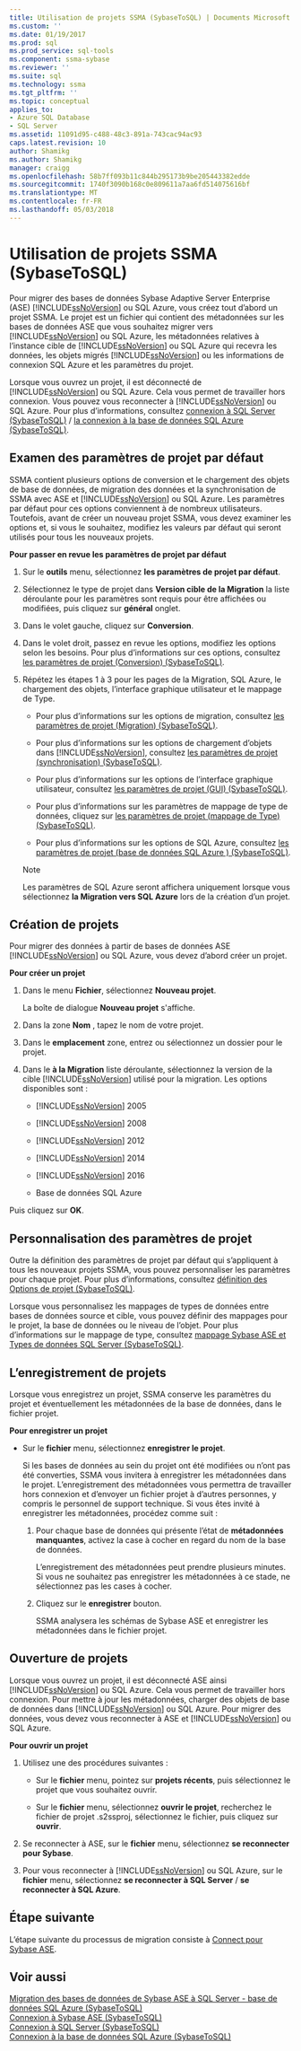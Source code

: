```yaml
---
title: Utilisation de projets SSMA (SybaseToSQL) | Documents Microsoft
ms.custom: ''
ms.date: 01/19/2017
ms.prod: sql
ms.prod_service: sql-tools
ms.component: ssma-sybase
ms.reviewer: ''
ms.suite: sql
ms.technology: ssma
ms.tgt_pltfrm: ''
ms.topic: conceptual
applies_to:
- Azure SQL Database
- SQL Server
ms.assetid: 11091d95-c488-48c3-891a-743cac94ac93
caps.latest.revision: 10
author: Shamikg
ms.author: Shamikg
manager: craigg
ms.openlocfilehash: 58b7ff093b11c844b295173b9be205443382edde
ms.sourcegitcommit: 1740f3090b168c0e809611a7aa6fd514075616bf
ms.translationtype: MT
ms.contentlocale: fr-FR
ms.lasthandoff: 05/03/2018
---
```

# <a name="working-with-ssma-projects-sybasetosql"></a>Utilisation de projets SSMA (SybaseToSQL)
Pour migrer des bases de données Sybase Adaptive Server Enterprise (ASE) [!INCLUDE[ssNoVersion](../../includes/ssnoversion_md.md)] ou SQL Azure, vous créez tout d’abord un projet SSMA. Le projet est un fichier qui contient des métadonnées sur les bases de données ASE que vous souhaitez migrer vers [!INCLUDE[ssNoVersion](../../includes/ssnoversion_md.md)] ou SQL Azure, les métadonnées relatives à l’instance cible de [!INCLUDE[ssNoVersion](../../includes/ssnoversion_md.md)] ou SQL Azure qui recevra les données, les objets migrés [!INCLUDE[ssNoVersion](../../includes/ssnoversion_md.md)] ou les informations de connexion SQL Azure et les paramètres du projet.  
  
Lorsque vous ouvrez un projet, il est déconnecté de [!INCLUDE[ssNoVersion](../../includes/ssnoversion_md.md)] ou SQL Azure. Cela vous permet de travailler hors connexion. Vous pouvez vous reconnecter à [!INCLUDE[ssNoVersion](../../includes/ssnoversion_md.md)] ou SQL Azure. Pour plus d’informations, consultez [connexion à SQL Server &#40;SybaseToSQL&#41;](../../ssma/sybase/connecting-to-sql-server-sybasetosql.md) / [la connexion à la base de données SQL Azure &#40;SybaseToSQL&#41;](../../ssma/sybase/connecting-to-azure-sql-db-sybasetosql.md).  
  
## <a name="reviewing-default-project-settings"></a>Examen des paramètres de projet par défaut  
SSMA contient plusieurs options de conversion et le chargement des objets de base de données, de migration des données et la synchronisation de SSMA avec ASE et [!INCLUDE[ssNoVersion](../../includes/ssnoversion_md.md)] ou SQL Azure. Les paramètres par défaut pour ces options conviennent à de nombreux utilisateurs. Toutefois, avant de créer un nouveau projet SSMA, vous devez examiner les options et, si vous le souhaitez, modifiez les valeurs par défaut qui seront utilisés pour tous les nouveaux projets.  
  
**Pour passer en revue les paramètres de projet par défaut**  
  
1.  Sur le **outils** menu, sélectionnez **les paramètres de projet par défaut**.  
  
2.  Sélectionnez le type de projet dans **Version cible de la Migration** la liste déroulante pour les paramètres sont requis pour être affichées ou modifiées, puis cliquez sur **général** onglet.  
  
3.  Dans le volet gauche, cliquez sur **Conversion**.  
  
4.  Dans le volet droit, passez en revue les options, modifiez les options selon les besoins. Pour plus d’informations sur ces options, consultez [les paramètres de projet &#40;Conversion&#41; &#40;SybaseToSQL&#41;](../../ssma/sybase/project-settings-conversion-sybasetosql.md).  
  
5.  Répétez les étapes 1 à 3 pour les pages de la Migration, SQL Azure, le chargement des objets, l’interface graphique utilisateur et le mappage de Type.  
  
    -   Pour plus d’informations sur les options de migration, consultez [les paramètres de projet &#40;Migration&#41; &#40;SybaseToSQL&#41;](../../ssma/sybase/project-settings-migration-sybasetosql.md).  
  
    -   Pour plus d’informations sur les options de chargement d’objets dans [!INCLUDE[ssNoVersion](../../includes/ssnoversion_md.md)], consultez [les paramètres de projet &#40;synchronisation&#41; &#40;SybaseToSQL&#41;](../../ssma/sybase/project-settings-synchronization-sybasetosql.md).  
  
    -   Pour plus d’informations sur les options de l’interface graphique utilisateur, consultez [les paramètres de projet &#40;GUI&#41; &#40;SybaseToSQL&#41;](../../ssma/sybase/project-settings-gui-sybasetosql.md).  
  
    -   Pour plus d’informations sur les paramètres de mappage de type de données, cliquez sur [les paramètres de projet &#40;mappage de Type&#41; &#40;SybaseToSQL&#41;](../../ssma/sybase/project-settings-type-mapping-sybasetosql.md).  
  
    -   Pour plus d’informations sur les options de SQL Azure, consultez [les paramètres de projet &#40;base de données SQL Azure &#41; &#40;SybaseToSQL&#41;](../../ssma/sybase/project-settings-azure-sql-db-sybasetosql.md).  
  
    > [!NOTE]  
    > Les paramètres de SQL Azure seront affichera uniquement lorsque vous sélectionnez **la Migration vers SQL Azure** lors de la création d’un projet.  
  
## <a name="creating-new-projects"></a>Création de projets  
Pour migrer des données à partir de bases de données ASE [!INCLUDE[ssNoVersion](../../includes/ssnoversion_md.md)] ou SQL Azure, vous devez d’abord créer un projet.  
  
**Pour créer un projet**  
  
1.  Dans le menu **Fichier**, sélectionnez **Nouveau projet**.  
  
    La boîte de dialogue **Nouveau projet** s'affiche.  
  
2.  Dans la zone **Nom** , tapez le nom de votre projet.  
  
3.  Dans le **emplacement** zone, entrez ou sélectionnez un dossier pour le projet.  
  
4.  Dans le **à la Migration** liste déroulante, sélectionnez la version de la cible [!INCLUDE[ssNoVersion](../../includes/ssnoversion_md.md)] utilisé pour la migration. Les options disponibles sont :  
  
    -   [!INCLUDE[ssNoVersion](../../includes/ssnoversion_md.md)] 2005  
  
    -   [!INCLUDE[ssNoVersion](../../includes/ssnoversion_md.md)] 2008  
  
    -   [!INCLUDE[ssNoVersion](../../includes/ssnoversion_md.md)] 2012  
  
    -   [!INCLUDE[ssNoVersion](../../includes/ssnoversion_md.md)] 2014  
  
    -   [!INCLUDE[ssNoVersion](../../includes/ssnoversion_md.md)] 2016  
  
    -   Base de données SQL Azure  
  
Puis cliquez sur **OK**.  
  
## <a name="customizing-project-settings"></a>Personnalisation des paramètres de projet  
Outre la définition des paramètres de projet par défaut qui s’appliquent à tous les nouveaux projets SSMA, vous pouvez personnaliser les paramètres pour chaque projet. Pour plus d’informations, consultez [définition des Options de projet &#40;SybaseToSQL&#41;](../../ssma/sybase/setting-project-options-sybasetosql.md).  
  
Lorsque vous personnalisez les mappages de types de données entre bases de données source et cible, vous pouvez définir des mappages pour le projet, la base de données ou le niveau de l’objet. Pour plus d’informations sur le mappage de type, consultez [mappage Sybase ASE et Types de données SQL Server &#40;SybaseToSQL&#41;](../../ssma/sybase/mapping-sybase-ase-and-sql-server-data-types-sybasetosql.md).  
  
## <a name="saving-projects"></a>L’enregistrement de projets  
Lorsque vous enregistrez un projet, SSMA conserve les paramètres du projet et éventuellement les métadonnées de la base de données, dans le fichier projet.  
  
**Pour enregistrer un projet**  
  
-   Sur le **fichier** menu, sélectionnez **enregistrer le projet**.  
  
    Si les bases de données au sein du projet ont été modifiées ou n’ont pas été converties, SSMA vous invitera à enregistrer les métadonnées dans le projet. L’enregistrement des métadonnées vous permettra de travailler hors connexion et d’envoyer un fichier projet à d’autres personnes, y compris le personnel de support technique. Si vous êtes invité à enregistrer les métadonnées, procédez comme suit :  
  
    1.  Pour chaque base de données qui présente l’état de **métadonnées manquantes**, activez la case à cocher en regard du nom de la base de données.  
  
        L’enregistrement des métadonnées peut prendre plusieurs minutes. Si vous ne souhaitez pas enregistrer les métadonnées à ce stade, ne sélectionnez pas les cases à cocher.  
  
    2.  Cliquez sur le **enregistrer** bouton.  
  
        SSMA analysera les schémas de Sybase ASE et enregistrer les métadonnées dans le fichier projet.  
  
## <a name="opening-projects"></a>Ouverture de projets  
Lorsque vous ouvrez un projet, il est déconnecté ASE ainsi [!INCLUDE[ssNoVersion](../../includes/ssnoversion_md.md)] ou SQL Azure. Cela vous permet de travailler hors connexion. Pour mettre à jour les métadonnées, charger des objets de base de données dans [!INCLUDE[ssNoVersion](../../includes/ssnoversion_md.md)] ou SQL Azure. Pour migrer des données, vous devez vous reconnecter à ASE et [!INCLUDE[ssNoVersion](../../includes/ssnoversion_md.md)] ou SQL Azure.  
  
**Pour ouvrir un projet**  
  
1.  Utilisez une des procédures suivantes :  
  
    -   Sur le **fichier** menu, pointez sur **projets récents**, puis sélectionnez le projet que vous souhaitez ouvrir.  
  
    -   Sur le **fichier** menu, sélectionnez **ouvrir le projet**, recherchez le fichier de projet .s2ssproj, sélectionnez le fichier, puis cliquez sur **ouvrir**.  
  
2.  Se reconnecter à ASE, sur le **fichier** menu, sélectionnez **se reconnecter pour Sybase**.  
  
3.  Pour vous reconnecter à [!INCLUDE[ssNoVersion](../../includes/ssnoversion_md.md)] ou SQL Azure, sur le **fichier** menu, sélectionnez **se reconnecter à SQL Server** / **se reconnecter à SQL Azure**.  
  
## <a name="next-step"></a>Étape suivante  
L’étape suivante du processus de migration consiste à [Connect pour Sybase ASE](http://msdn.microsoft.com/en-us/a45a2330-9175-4c9e-af38-ef920e350614).  
  
## <a name="see-also"></a>Voir aussi  
[Migration des bases de données de Sybase ASE à SQL Server - base de données SQL Azure &#40;SybaseToSQL&#41;](../../ssma/sybase/migrating-sybase-ase-databases-to-sql-server-azure-sql-db-sybasetosql.md)  
[Connexion à Sybase ASE &#40;SybaseToSQL&#41;](../../ssma/sybase/connecting-to-sybase-ase-sybasetosql.md)  
[Connexion à SQL Server &#40;SybaseToSQL&#41;](../../ssma/sybase/connecting-to-sql-server-sybasetosql.md)  
[Connexion à la base de données SQL Azure &#40;SybaseToSQL&#41;](../../ssma/sybase/connecting-to-azure-sql-db-sybasetosql.md)  
  

